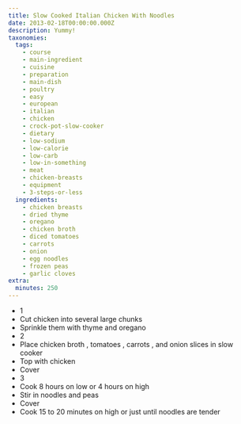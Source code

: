 ```yaml
---
title: Slow Cooked Italian Chicken With Noodles
date: 2013-02-18T00:00:00.000Z
description: Yummy!
taxonomies:
  tags:
    - course
    - main-ingredient
    - cuisine
    - preparation
    - main-dish
    - poultry
    - easy
    - european
    - italian
    - chicken
    - crock-pot-slow-cooker
    - dietary
    - low-sodium
    - low-calorie
    - low-carb
    - low-in-something
    - meat
    - chicken-breasts
    - equipment
    - 3-steps-or-less
  ingredients:
    - chicken breasts
    - dried thyme
    - oregano
    - chicken broth
    - diced tomatoes
    - carrots
    - onion
    - egg noodles
    - frozen peas
    - garlic cloves
extra:
  minutes: 250
---
```

 - 1
 - Cut chicken into several large chunks
 - Sprinkle them with thyme and oregano
 - 2
 - Place chicken broth , tomatoes , carrots , and onion slices in slow cooker
 - Top with chicken
 - Cover
 - 3
 - Cook 8 hours on low or 4 hours on high
 - Stir in noodles and peas
 - Cover
 - Cook 15 to 20 minutes on high or just until noodles are tender
